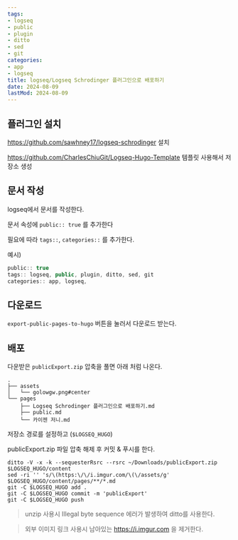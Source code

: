 ```yaml
---
tags:
- logseq
- public
- plugin
- ditto
- sed
- git
categories:
- app
- logseq
title: logseq/Logseq Schrodinger 플러그인으로 배포하기
date: 2024-08-09
lastMod: 2024-08-09
---
```



## 플러그인 설치

https://github.com/sawhney17/logseq-schrodinger 설치

https://github.com/CharlesChiuGit/Logseq-Hugo-Template 템플릿 사용해서 저장소 생성



## 문서 작성

logseq에서 문서를 작성한다.

문서 속성에 `public:: true` 를 추가한다

필요에 따라 `tags::`, `categories::` 를 추가한다.

예시)

```typescript
public:: true
tags:: logseq, public, plugin, ditto, sed, git
categories:: app, logseq,
```



## 다운로드

`export-public-pages-to-hugo` 버튼을 눌러서 다운로드 받는다.



## 배포

다운받은 `publicExport.zip` 압축을 풀면 아래 처럼 나온다.

```shell
.
├── assets
│   └── golowgw.png#center
└── pages
	├── Logseq Schrodinger 플러그인으로 배포하기.md
	├── public.md
	└── 카이젠 저니.md
```

저장소 경로를 설정하고 (`$LOGSEQ_HUGO`)

publicExport.zip 파일 압축 해제 후 커밋 & 푸시를 한다.



```shell
ditto -V -x -k --sequesterRsrc --rsrc ~/Downloads/publicExport.zip $LOGSEQ_HUGO/content
sed -ri '' 's/\(https:\/\/i.imgur.com/\(\/assets/g' $LOGSEQ_HUGO/content/pages/**/*.md
git -C $LOGSEQ_HUGO add .
git -C $LOGSEQ_HUGO commit -m 'publicExport'
git -C $LOGSEQ_HUGO push
```



> unzip 사용시 Illegal byte sequence 에러가 발생하여 ditto를 사용한다.

> 외부 이미지 링크 사용시 남아있는 https://i.imgur.com 을 제거한다.










